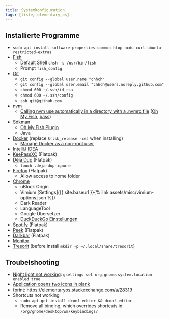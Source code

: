 ```yaml
---
title: Systemkonfiguration
tags: [liste, elementary_os]
---
```


## Installierte Programme

- `sudo apt install software-properties-common htop ncdu curl ubuntu-restricted-extras`
- [Fish](https://fishshell.com/)
  - [Default Shell](https://fishshell.com/docs/current/index.html#default-shell) `chsh -s /usr/bin/fish`
  - Prompt `fish_config`
- [Git](https://git-scm.com/download/linux)
  - `git config --global user.name "chhch"`
  - `git config --global user.email "chhch@users.noreply.github.com"`
  - `chmod 600 ~/.ssh/id_rsa`
  - `chmod 600 ~/.ssh/config`
  - `ssh git@github.com`
- [nvm](https://docs.npmjs.com/downloading-and-installing-node-js-and-npm#using-a-node-version-manager-to-install-nodejs-and-npm)
  - [Calling nvm use automatically in a directory with a .nvmrc file](https://github.com/nvm-sh/nvm#fish) ([Oh My Fish](https://github.com/oh-my-fish/oh-my-fish#installation), [bass](https://github.com/edc/bass))
- [Sdkman](https://sdkman.io/)
  - [Oh My Fish Plugin](https://github.com/deather/omf-sdk)
  - Java
- [Docker](https://docs.docker.com/engine/installation/linux/docker-ce/ubuntu/) (replace `$(lsb_release -cs)` when installing)
  - [Manage Docker as a non-root user](https://docs.docker.com/engine/install/linux-postinstall/#manage-docker-as-a-non-root-user)
- [IntelliJ IDEA](https://github.com/JonasGroeger/jetbrains-ppa)
- [KeePassXC](https://keepassxc.org/download/) (Flatpak)
- [Déjà Dup](https://apps.gnome.org/de/app/org.gnome.DejaDup/) (Flatpak)
  - `touch .deja-dup-ignore`
- [Firefox](https://www.mozilla.org/de/firefox/new/) (Flatpak)
  - Allow access to home folder
- [Chrome](https://www.google.com/intl/de/chrome/browser/desktop/index.html)
  - uBlock Origin
  - Vimium [Settings]({{ site.baseurl }}{% link assets/misc/vimium-options.json %})
  - Dark Reader
  - LanguageTool
  - Google Übersetzer
  - [DuckDuckGo Einstellungen](https://duckduckgo.com/?key=3a073f8c7b36df078df401ed92f513b91d385309dc2fed15e2ebde48e0d79a1b1511dd0da387e53998036412ce9d09bf1283630098f29e90f6307dbd9b8fd2a4)
- [Spotify](https://www.spotify.com/de/download/linux/) (Flatpak)
- [Peek](https://github.com/phw/peek) (Flatpak)
- [Darkbar](https://github.com/bluesabre/darkbar) (Flatpak)
- [Monitor](https://github.com/stsdc/monitor)
- [Tresorit](https://tresorit.com/de/download) (before install `mkdir -p ~/.local/share/tresorit`)


## Troubelshooting

- [Night light not working](https://elementaryos.stackexchange.com/a/18670): `gsettings set org.gnome.system.location enabled true`
- [Application opens two icons in plank](https://elementaryos.stackexchange.com/a/20)
- [fprint](https://wiki.ubuntuusers.de/fprint/): <https://elementaryos.stackexchange.com/a/28319>
- Shortcuts not working
  - `sudo apt-get install dconf-editor && dconf-editor`
  - Remove all binding, which overrides shortcuts in `/org/gnome/desktop/wm/keybindings/` 
